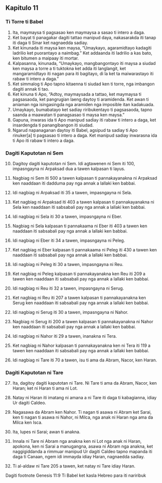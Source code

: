 Kapitulo 11
-----------

### Ti Torre ti Babel

1. Ita, maymaysa ti pagsasao ken maymaysa a sasao ti intero a daga.
2. Ket bayat ti panagakar dagiti tattao manipud daya, nakasarakda iti tanap iti daga ti Sinar ket nagnaedda sadiay.
3. Ket kinunada iti maysa ken maysa, “Umaykayo, agaramidtayo kadagiti ladrilio ket puorantayo a naimbag.” Ket addaanda iti ladrilio a kas bato, ken bitumen a maipaay iti mortar.
4. Kalpasanna, kinunada, “Umaykayo, mangbangontayo iti maysa a siudad ken maysa a torre a ti tuktokna ket adda iti langlangit, ket mangaramidtayo iti nagan para iti bagitayo, di la ket ta maiwarastayo iti rabaw ti intero a daga.”
5. Ket simmalog ti Apo tapno kitaenna ti siudad ken ti torre, nga imbangon dagiti annak ti tao.
6. Ket kinuna ti Apo, “Adtoy, maymaysada a tattao, ket maymaysa ti pagsasaoda, ket pangrugian laeng daytoy ti aramidenda. Ket awan ti aniaman nga isingasingda nga aramiden nga imposible itan kadakuada.
7. Umaykayo, bumabatayo ket sadiay riribukentayo ti pagsasaoda, tapno saanda a maawatan ti panagsasao ti maysa ken maysa.”
8. Gapuna, inwaras ida ti Apo manipud sadiay iti rabaw ti intero a daga, ket insardengda ti panangibangon iti siudad.
9. Ngarud napanaganan daytoy iti Babel, agsipud ta sadiay ti Apo rinuker[a] ti pagsasao ti intero a daga. Ket manipud sadiay inwarasna ida ti Apo iti rabaw ti intero a daga.

### Dagiti Kaputotan ni Sem

10. Dagitoy dagiti kaputotan ni Sem. Idi agtawenen ni Sem iti 100, impasngayna ni Arpaksad dua a tawen kalpasan ti layus.
11. Nagbiag ni Sem iti 500 a tawen kalpasan ti pannakayanakna ni Arpaksad ken naaddaan iti dadduma pay nga annak a lallaki ken babbai.

12. Idi nagbiag ni Arpaksad iti 35 a tawen, impasngayna ni Sela.
13. Ket nagbiag ni Arpaksad iti 403 a tawen kalpasan ti pannakayanakna ni Sela ken naaddaan iti sabsabali pay nga annak a lallaki ken babbai.

14. Idi nagbiag ni Sela iti 30 a tawen, impasngayna ni Eber.
15. Nagbiag ni Sela kalpasan ti pannakaama ni Eber iti 403 a tawen ken naaddaan iti sabsabali pay nga annak a lallaki ken babbai.

16. Idi nagbiag ni Eber iti 34 a tawen, impasngayna ni Peleg.
17. Ket nagbiag ni Eber kalpasan ti pannakaama ni Peleg iti 430 a tawen ken naaddaan iti sabsabali pay nga annak a lallaki ken babbai.

18. Idi nagbiag ni Peleg iti 30 a tawen, impasngayna ni Reu.
19. Ket nagbiag ni Peleg kalpasan ti pannakayanakna ken Reu iti 209 a tawen ken naaddaan iti sabsabali pay nga annak a lallaki ken babbai.

20. Idi nagbiag ni Reu iti 32 a tawen, impasngayna ni Serug.
21. Ket nagbiag ni Reu iti 207 a tawen kalpasan ti pannakayanakna ken Serug ken naaddaan iti sabsabali pay nga annak a lallaki ken babbai.

22. Idi nagbiag ni Serug iti 30 a tawen, impasngayna ni Nahor.
23. Nagbiag ni Serug iti 200 a tawen kalpasan ti pannakayanakna ni Nahor ken naaddaan iti sabsabali pay nga annak a lallaki ken babbai.

24. Idi nagbiag ni Nahor iti 29 a tawen, inanakna ni Tera.
25. Ket nagbiag ni Nahor kalpasan ti pannakayanakna ken ni Tera iti 119 a tawen ken naaddaan iti sabsabali pay nga annak a lallaki ken babbai.

26. Idi nagbiag ni Tare iti 70 a tawen, isu ti ama da Abram, Nacor, ken Haran.

### Dagiti Kaputotan ni Tare

27. Ita, dagitoy dagiti kaputotan ni Tare. Ni Tare ti ama da Abram, Nacor, ken Haran; ket ni Haran ti ama ni Lot.
28. Natay ni Haran iti imatang ni amana a ni Tare iti daga ti kabagianna, idiay Ur dagiti Caldeo.
29. Nagasawa da Abram ken Nahor. Ti nagan ti asawa ni Abram ket Sarai, ken ti nagan ti asawa ni Nahor, ni Milca, nga anak ni Haran nga ama da Milca ken Isca.
30. Ita, lupes ni Sarai; awan ti anakna.

31. Innala ni Tare ni Abram nga anakna ken ni Lot nga anak ni Haran, apokona, ken ni Sarai a manugangna, asawa ni Abram nga anakna, ket naggigiddanda a rimmuar manipud Ur dagiti Caldeo tapno mapanda iti daga ti Canaan, ngem idi immayda idiay Haran, nagnaedda sadiay.
32. Ti al-aldaw ni Tare 205 a tawen, ket natay ni Tare idiay Haran.

Dagiti footnote
Genesis 11:9 Ti Babel ket kasla Hebreo para iti nariribuk
